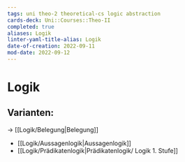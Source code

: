 ```yaml
---
tags: uni theo-2 theoretical-cs logic abstraction
cards-deck: Uni::Courses::Theo-II
completed: true
aliases: Logik
linter-yaml-title-alias: Logik
date-of-creation: 2022-09-11
mod-date: 2022-09-12
---
```


# Logik

## Varianten:
→ [[Logik/Belegung|Belegung]]
- [[Logik/Aussagenlogik|Aussagenlogik]]
- [[Logik/Prädikatenlogik|Prädikatenlogik/ Logik 1. Stufe]]
